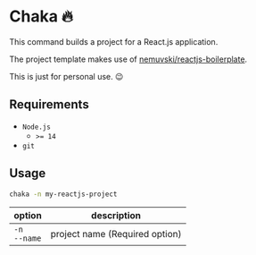 # Chaka 🔥

This command builds a project for a React.js application.

The project template makes use of [nemuvski/reactjs-boilerplate](https://github.com/nemuvski/reactjs-boilerplate).

This is just for personal use. 😉

## Requirements

- `Node.js`
  - `>= 14`
- `git`

## Usage

```bash
chaka -n my-reactjs-project
```

| option | description |
| --- | --- |
| `-n`<br />`--name` | project name (Required option) |
